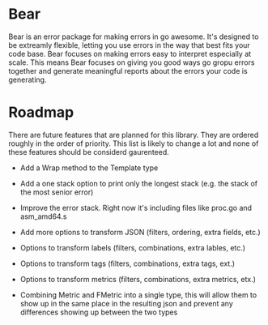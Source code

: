 # Bear
Bear is an error package for making errors in go awesome.
It's designed to be extreamly flexible, letting you use errors in the way that best fits your code base.
Bear focuses on making errors easy to interpret especially at scale.
This means Bear focuses on giving you good ways go gropu errors together and generate meaningful reports about the errors your code is generating.

# Roadmap
There are future features that are planned for this library.
They are ordered roughly in the order of priority.
This list is likely to change a lot and none of these features should be considerd gaurenteed.

* Add a Wrap method to the Template type

* Add a one stack option to print only the longest stack (e.g. the stack of the most senior error)

* Improve the error stack. Right now it's including files like proc.go and asm_amd64.s

* Add more options to transform JSON (filters, ordering, extra fields, etc.)

* Options to transform labels (filters, combinations, extra lables, etc.)

* Options to transform tags (filters, combinations, extra tags, ext.)

* Options to transform metrics (filters, combinations, extra metrics, etx.)

* Combining Metric and FMetric into a single type, this will allow them to show up in the same place in the resulting json and prevent any differences showing up between the two types

